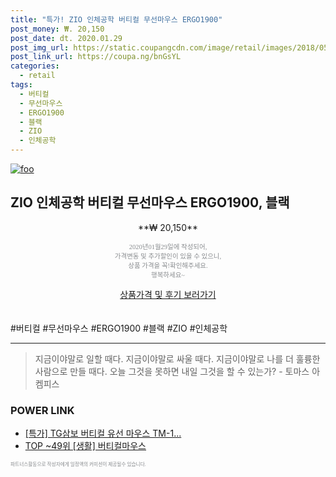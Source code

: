 ```yaml
--- 
title: "특가! ZIO 인체공학 버티컬 무선마우스 ERGO1900" 
post_money: ₩. 20,150 
post_date: dt. 2020.01.29 
post_img_url: https://static.coupangcdn.com/image/retail/images/2018/05/29/14/0/bf1c4111-488b-40aa-8fb6-cd987b372f8f.jpg 
post_link_url: https://coupa.ng/bnGsYL 
categories: 
  - retail 
tags: 
  - 버티컬 
  - 무선마우스 
  - ERGO1900 
  - 블랙 
  - ZIO 
  - 인체공학 
--- 
```

[![foo](https://static.coupangcdn.com/image/retail/images/2018/05/29/14/0/bf1c4111-488b-40aa-8fb6-cd987b372f8f.jpg)](https://coupa.ng/bnGsYL) 

## ZIO 인체공학 버티컬 무선마우스 ERGO1900, 블랙 
<p style="text-align: center;">**₩ 20,150**</p> 
<p style="text-align: center;"><span style="color: #898c8f; font-family: Georgia,Times,serif; font-size: 0.75em;">2020년01월29일에 작성되어, <br>가격변동 및 추가할인이 있을 수 있으니,<br> 상품 가격을 꼭!확인해주세요.<br>행복하세요~</span> 
</p>	 
<div markdown="0" style="text-align: center;"><a href="https://coupa.ng/bnGsYL" class="btn btn--success">상품가격 및 후기 보러가기</a></div> 
<br><br> 
  #버티컬 #무선마우스 #ERGO1900 #블랙 #ZIO #인체공학 
<hr> 

> 지금이야말로 일할 때다. 지금이야말로 싸울 때다. 지금이야말로 나를 더 훌륭한 사람으로 만들 때다. 오늘 그것을 못하면 내일 그것을 할 수 있는가? - 토마스 아켐피스 


### POWER LINK

* <a href="https://blog.naver.com/sakai111/221790758702" target="_blank">[특가] TG삼보 버티컬 유선 마우스 TM-1...</a>
* <a href="https://blog.naver.com/an0733/221788377073" target="_blank"> TOP ~49위 [생활] 버티컬마우스</a>

<span style="color: #898c8f; font-family: Georgia,Times,serif; font-size: 0.55em;">파트너스활동으로 작성자에게 일정액의 커미션이 제공될수 있습니다.</span> 
